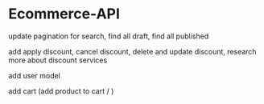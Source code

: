 # Ecommerce-API

update pagination for search, find all draft, find all published

add apply discount, cancel discount, delete and update discount, research more about discount services

add user model

add cart (add product to cart / )